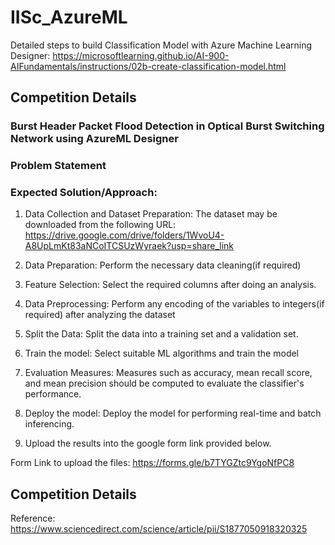 # IISc_AzureML


Detailed steps to build Classification Model with Azure Machine Learning Designer: https://microsoftlearning.github.io/AI-900-AIFundamentals/instructions/02b-create-classification-model.html


## Competition Details
### Burst Header Packet Flood Detection in Optical Burst Switching Network using AzureML Designer

### Problem Statement



### Expected Solution/Approach:
1.	Data Collection and Dataset Preparation: The dataset may be downloaded from the following URL:
https://drive.google.com/drive/folders/1WvoU4-A8UpLmKt83aNCoITCSUzWyraek?usp=share_link

2.	Data Preparation: Perform the necessary data cleaning(if required)
3.	Feature Selection: Select the required columns after doing an analysis.
4.	Data Preprocessing: Perform any encoding of the variables to integers(if required) after analyzing the dataset
5.	Split the Data: Split the data into a training set and a validation set. 
6.	Train the model: Select suitable ML algorithms and train the model
7.	Evaluation Measures: Measures such as accuracy, mean recall score, and mean precision should be computed to evaluate the classifier's performance.
8.	Deploy the model: Deploy the model for performing real-time and batch inferencing.
9.	Upload the results into the google form link provided below.


Form Link to upload the files: https://forms.gle/b7TYGZtc9YgoNfPC8


## Competition Details

Reference: https://www.sciencedirect.com/science/article/pii/S1877050918320325
